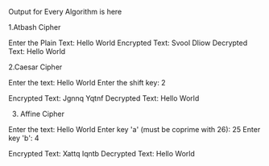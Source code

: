 Output for Every Algorithm is here

1.Atbash Cipher

Enter the Plain Text: Hello World
Encrypted Text: Svool Dliow
Decrypted Text: Hello World

2.Caesar Cipher

Enter the text: Hello World
Enter the shift key: 2

Encrypted Text: Jgnnq Yqtnf
Decrypted Text: Hello World

3. Affine Cipher

Enter the text: Hello World
Enter key 'a' (must be coprime with 26): 25
Enter key 'b': 4

Encrypted Text: Xattq Iqntb
Decrypted Text: Hello World